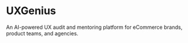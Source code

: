 # UXGenius
An AI-powered UX audit and mentoring platform for eCommerce brands, product teams, and agencies. 
